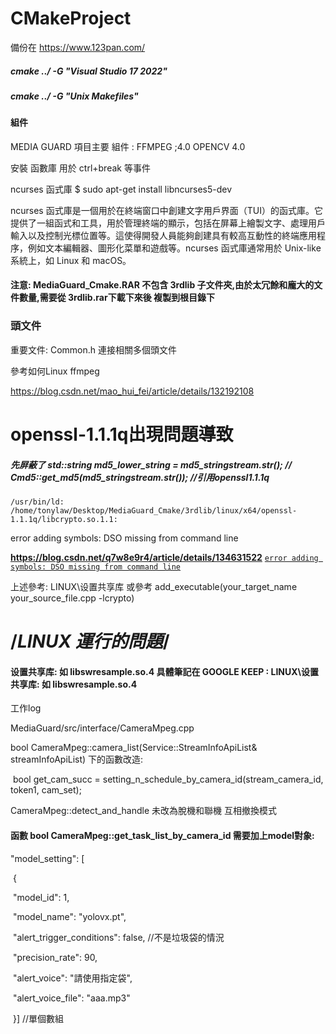 # CMakeProject

備份在 https://www.123pan.com/

##### cmake ../ -G "Visual Studio 17 2022"

##### cmake ../ -G "Unix Makefiles"

#### 組件

MEDIA GUARD 項目主要 組件 : FFMPEG ;4.0  OPENCV 4.0

安裝 函數庫 用於 ctrl+break 等事件

ncurses 函式庫 $ sudo apt-get install libncurses5-dev

ncurses 函式庫是一個用於在終端窗口中創建文字用戶界面（TUI）的函式庫。它提供了一組函式和工具，用於管理終端的顯示，包括在屏幕上繪製文字、處理用戶輸入以及控制光標位置等。這使得開發人員能夠創建具有較高互動性的終端應用程序，例如文本編輯器、圖形化菜單和遊戲等。ncurses 函式庫通常用於 Unix-like 系統上，如 Linux 和 macOS。

 

#### 注意: MediaGuard_Cmake.RAR 不包含 3rdlib 子文件夾,由於太冗餘和龐大的文件數量,需要從 3rdlib.rar下載下來後 複製到根目錄下

### 頭文件

重要文件: Common.h  連接相關多個頭文件



參考如何Linux ffmpeg

https://blog.csdn.net/mao_hui_fei/article/details/132192108

# openssl-1.1.1q出現問題導致 

##### 先屏蔽了 std::string md5_lower_string = md5_stringstream.str();  // Cmd5::get_md5(md5_stringstream.str());  //引用openssl1.1.1q

`/usr/bin/ld: /home/tonylaw/Desktop/MediaGuard_Cmake/3rdlib/linux/x64/openssl-1.1.1q/libcrypto.so.1.1:`

 error adding symbols: DSO missing from command line

**https://blog.csdn.net/q7w8e9r4/article/details/134631522**
<u>`error adding symbols: DSO missing from command line`</u>

上述參考: LINUX\设置共享库 或參考 add_executable(your_target_name your_source_file.cpp -lcrypto)



# /*LINUX 運行的問題*/

#### 设置共享库: 如 libswresample.so.4  具體筆記在 GOOGLE KEEP : LINUX\设置共享库: 如 libswresample.so.4



 工作log 

MediaGuard/src/interface/CameraMpeg.cpp

bool CameraMpeg::camera_list(Service::StreamInfoApiList& streamInfoApiList)  下的函數改造:

​	bool get_cam_succ = setting_n_schedule_by_camera_id(stream_camera_id, token1, cam_set);



CameraMpeg::detect_and_handle 未改為脫機和聯機 互相撤換模式

#### 函數 bool CameraMpeg::get_task_list_by_camera_id 需要加上model對象:

 "model_setting": [

​          {

​              "model_id": 1,

​              "model_name": "yolovx.pt",

​              "alert_trigger_conditions": false, //不是垃圾袋的情況

​              "precision_rate": 90,

​              "alert_voice": "請使用指定袋",

​              "alert_voice_file": "aaa.mp3"

​          }] //單個數組

